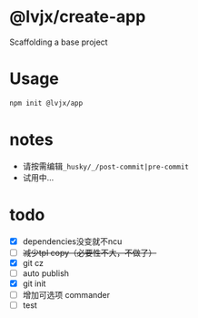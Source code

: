 # @lvjx/create-app

Scaffolding a base project

# Usage

```bash
npm init @lvjx/app
```
# notes

- 请按需编辑`_husky/_/post-commit|pre-commit`
- 试用中...

# todo

- [x] dependencies没变就不ncu
- [ ] ~~减少tpl copy（必要性不大，不做了）~~
- [x] git cz
- [ ] auto publish
- [x] git init
- [ ] 增加可选项 commander
- [ ] test